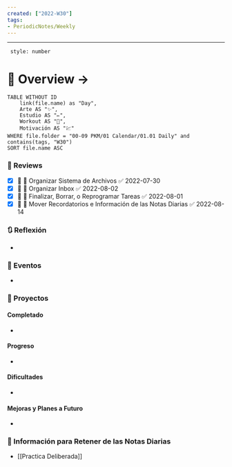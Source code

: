 ```yaml
---
created: ["2022-W30"]
tags: 
- PeriodicNotes/Weekly
---
```

___
```toc
 style: number
```
# 🌌 Overview -> 
```dataview
TABLE WITHOUT ID
	link(file.name) as "Day",
	Arte AS "✨",
	Estudio AS "✏️",
	Workout AS "💪",
	Motivación AS "💹"
WHERE file.folder = "00-09 PKM/01 Calendar/01.01 Daily" and contains(tags, "W30")
SORT file.name ASC
```

### 📑 Reviews
- [x] 📅  🔼 Organizar Sistema de Archivos ✅ 2022-07-30
- [x] 📅  🔼 Organizar Inbox ✅ 2022-08-02
- [x] 📅  🔼 Finalizar, Borrar, o Reprogramar Tareas ✅ 2022-08-01
- [x] 📅  🔼 Mover Recordatorios e Información de las Notas Diarias ✅ 2022-08-14

### 🔃 Reflexión
- 
### 📜 Eventos
- 
### 📃 Proyectos
#### **Completado**
- 
#### **Progreso**
- 
#### **Dificultades**
- 
#### **Mejoras y Planes a Futuro**
- 
### 💾 Información para Retener de las Notas Diarias
- [[Practica Deliberada]]